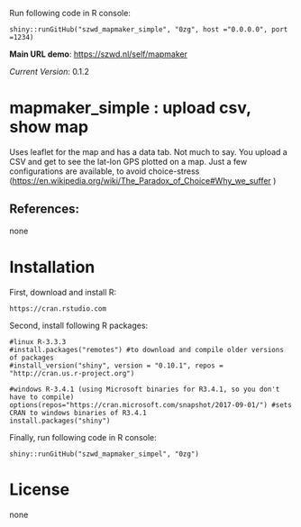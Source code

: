 Run following code in R console:

    shiny::runGitHub("szwd_mapmaker_simple", "0zg", host ="0.0.0.0", port =1234)

**Main URL demo**: https://szwd.nl/self/mapmaker <br>

*Current Version*: 0.1.2

# mapmaker_simple : upload csv, show map

Uses leaflet for the map and has a data tab. 
Not much to say. You upload a CSV and get to see the lat-lon GPS plotted on a map.
Just a few configurations are available, to avoid choice-stress (https://en.wikipedia.org/wiki/The_Paradox_of_Choice#Why_we_suffer )

## References:

none

# Installation

First, download and install R:

    https://cran.rstudio.com

Second, install following R packages:

    #linux R-3.3.3
    #install.packages("remotes") #to download and compile older versions of packages 
    #install_version("shiny", version = "0.10.1", repos = "http://cran.us.r-project.org")
    
    #windows R-3.4.1 (using Microsoft binaries for R3.4.1, so you don't have to compile)
    options(repos="https://cran.microsoft.com/snapshot/2017-09-01/") #sets CRAN to windows binaries of R3.4.1
    install.packages("shiny")

Finally, run following code in R console:

    shiny::runGitHub("szwd_mapmaker_simpel", "0zg")


# License

none
